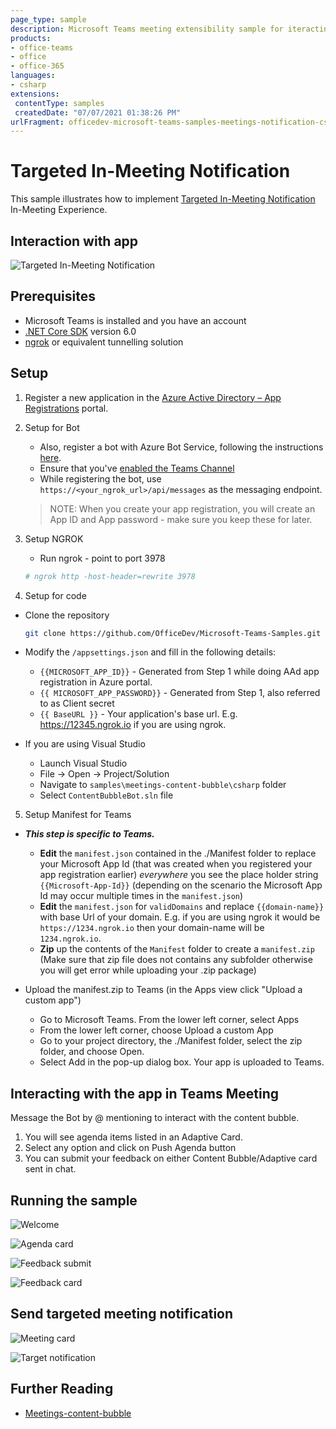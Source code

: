 ```yaml
---
page_type: sample
description: Microsoft Teams meeting extensibility sample for iteracting with Content Bubble Bot in-meeting
products:
- office-teams
- office
- office-365
languages:
- csharp
extensions:
 contentType: samples
 createdDate: "07/07/2021 01:38:26 PM"
urlFragment: officedev-microsoft-teams-samples-meetings-notification-csharp
---
```


# Targeted In-Meeting Notification

This sample illustrates how to implement [Targeted In-Meeting Notification](https://review.learn.microsoft.com/en-us/microsoftteams/platform/apps-in-teams-meetings/meeting-apps-apis?branch=pr-en-us-7615&tabs=dotnet#targeted-meeting-notification-api)  In-Meeting Experience.
## Interaction with app

![Targeted In-Meeting Notification](TargetedNotifications/Images/ContentBubbleModule.gif)

## Prerequisites

- Microsoft Teams is installed and you have an account
- [.NET Core SDK](https://dotnet.microsoft.com/download) version 6.0
- [ngrok](https://ngrok.com/) or equivalent tunnelling solution

## Setup

1. Register a new application in the [Azure Active Directory – App Registrations](https://go.microsoft.com/fwlink/?linkid=2083908) portal.

2. Setup for Bot	
	- Also, register a bot with Azure Bot Service, following the instructions [here](https://docs.microsoft.com/en-us/azure/bot-service/bot-service-quickstart-registration?view=azure-bot-service-3.0).
	- Ensure that you've [enabled the Teams Channel](https://docs.microsoft.com/en-us/azure/bot-service/channel-connect-teams?view=azure-bot-service-4.0)
	- While registering the bot, use `https://<your_ngrok_url>/api/messages` as the messaging endpoint.

    > NOTE: When you create your app registration, you will create an App ID and App password - make sure you keep these for later.

3. Setup NGROK
      - Run ngrok - point to port 3978

	```bash
	# ngrok http -host-header=rewrite 3978
	```
4. Setup for code
- Clone the repository

    ```bash
    git clone https://github.com/OfficeDev/Microsoft-Teams-Samples.git
    ```

- Modify the `/appsettings.json` and fill in the following details:
  - `{{MICROSOFT_APP_ID}}` - Generated from Step 1 while doing AAd app registration in Azure portal.
  - `{{ MICROSOFT_APP_PASSWORD}}` - Generated from Step 1, also referred to as Client secret
  - `{{ BaseURL }}` - Your application's base url. E.g. https://12345.ngrok.io if you are using ngrok.

- If you are using Visual Studio
  - Launch Visual Studio
  - File -> Open -> Project/Solution
  - Navigate to `samples\meetings-content-bubble\csharp` folder
  - Select `ContentBubbleBot.sln` file

5. Setup Manifest for Teams
- __*This step is specific to Teams.*__
    - **Edit** the `manifest.json` contained in the ./Manifest folder to replace your Microsoft App Id (that was created when you registered your app registration earlier) *everywhere* you see the place holder string `{{Microsoft-App-Id}}` (depending on the scenario the Microsoft App Id may occur multiple times in the `manifest.json`)
    - **Edit** the `manifest.json` for `validDomains` and replace `{{domain-name}}` with base Url of your domain. E.g. if you are using ngrok it would be `https://1234.ngrok.io` then your domain-name will be `1234.ngrok.io`.
    - **Zip** up the contents of the `Manifest` folder to create a `manifest.zip` (Make sure that zip file does not contains any subfolder otherwise you will get error while uploading your .zip package)

- Upload the manifest.zip to Teams (in the Apps view click "Upload a custom app")
   - Go to Microsoft Teams. From the lower left corner, select Apps
   - From the lower left corner, choose Upload a custom App
   - Go to your project directory, the ./Manifest folder, select the zip folder, and choose Open.
   - Select Add in the pop-up dialog box. Your app is uploaded to Teams.

## Interacting with the app in Teams Meeting

Message the Bot by @ mentioning to interact with the content bubble.
1. You will see agenda items listed in an Adaptive Card.
1. Select any option and click on Push Agenda button
1. You can submit your feedback on either Content Bubble/Adaptive card sent in chat.

## Running the sample
![Welcome](TargetedNotifications/Images/Welcome.png)

![Agenda card](TargetedNotifications/Images/AgendaCard.png)

![Feedback submit](TargetedNotifications/Images/FeedbackSubmit.png)

![Feedback card](TargetedNotifications/Images/FeedbackCard.png)


## Send targeted meeting notification
![Meeting card](TargetedNotifications/Images/MeetingCard.png)

![Target notification](TargetedNotifications/Images/TargetNotification.png)


## Further Reading

- [Meetings-content-bubble](https://techcommunity.microsoft.com/t5/microsoft-teams/introducing-chat-bubbles-in-microsoft-teams-meetings/m-p/2447271)